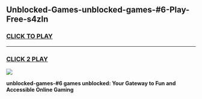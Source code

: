 
## Unblocked-Games-unblocked-games-#6-Play-Free-s4zln
<h3>
<a href="https://premium76.site?title=unblocked-games-#6&ref=23A">CLICK TO PLAY</a></h3>
<hr>

<h3>
<a href="https://premium76.site?title=unblocked-games-#6&ref=23A">CLICK 2 PLAY</a>
  
</h3>

<a href="https://premium76.site?title=unblocked-games-#6&ref=23A"><img src="https://clearcache.store/games.png"></a>


**unblocked-games-#6 games unblocked: Your Gateway to Fun and Accessible Online Gaming**
